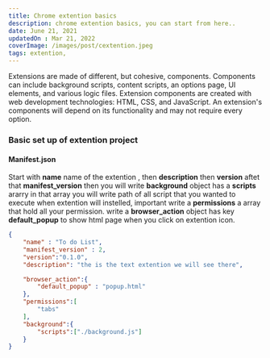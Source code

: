 ```yaml
---
title: Chrome extention basics
description: chrome extention basics, you can start from here..
date: June 21, 2021
updatedOn : Mar 21, 2022
coverImage: /images/post/cextention.jpeg
tags: extention,
---
```


 Extensions are made of different, but cohesive, components. Components can include background scripts, content scripts, an options page, UI elements, and various logic files. Extension components are created with web development technologies: HTML, CSS, and JavaScript. An extension's components will depend on its functionality and may not require every option.

### Basic set up of extention project

#### Manifest.json

Start with __name__ name of the extention , then __description__ then __version__
 aftet that __manifest_version__ then you will write __background__  object has a __scripts__ ararry in that array you will write path of all script that you wanted to execute when extention will instelled, important write a __permissions__ a array that hold all your permission. write a __browser_action__ object has key __default_popup__ to show html page when you click on extention icon.


```json
{
    "name" : "To do List",
    "manifest_version" : 2,
    "version":"0.1.0",
    "description": "the is the text extention we will see there",

    "browser_action":{
        "default_popup" : "popup.html"
    },
    "permissions":[
        "tabs"
    ],
    "background":{
        "scripts":["./background.js"]
    }
}
```


